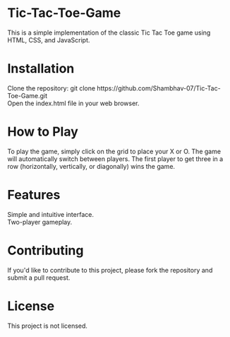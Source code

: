 # Tic-Tac-Toe-Game

This is a simple implementation of the classic Tic Tac Toe game using HTML, CSS, and JavaScript.
<br>
<h1>Installation</h1>
Clone the repository: git clone https://github.com/Shambhav-07/Tic-Tac-Toe-Game.git <br>
Open the index.html file in your web browser.
<br>
<h1>How to Play</h1>
To play the game, simply click on the grid to place your X or O. The game will automatically switch between players. The first player to get three in a row (horizontally, vertically, or diagonally) wins the game.
<br>
<h1>Features</h1>
Simple and intuitive interface.<br>
Two-player gameplay.
<h1>Contributing</h1>
If you'd like to contribute to this project, please fork the repository and submit a pull request.

<h1>License</h1>
This project is not licensed.
